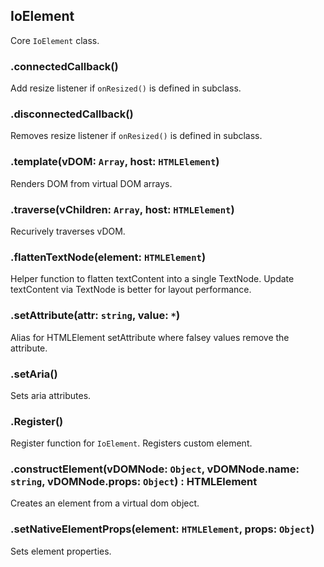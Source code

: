 ## IoElement

Core `IoElement` class.

### .connectedCallback()

Add resize listener if `onResized()` is defined in subclass.

### .disconnectedCallback()

Removes resize listener if `onResized()` is defined in subclass.

### .template(vDOM: `Array`, host: `HTMLElement`)

Renders DOM from virtual DOM arrays.

### .traverse(vChildren: `Array`, host: `HTMLElement`)

Recurively traverses vDOM.

### .flattenTextNode(element: `HTMLElement`)

Helper function to flatten textContent into a single TextNode.
Update textContent via TextNode is better for layout performance.

### .setAttribute(attr: `string`, value: `*`)

Alias for HTMLElement setAttribute where falsey values remove the attribute.

### .setAria()

Sets aria attributes.

### .Register()

Register function for `IoElement`. Registers custom element.

### .constructElement(vDOMNode: `Object`, vDOMNode.name: `string`, vDOMNode.props: `Object`) : HTMLElement

Creates an element from a virtual dom object.

### .setNativeElementProps(element: `HTMLElement`, props: `Object`)

Sets element properties.

